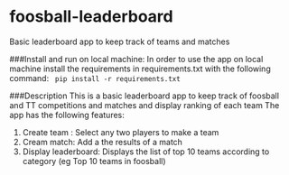 # foosball-leaderboard
Basic leaderboard app to keep track of teams and matches

###Install and run on local machine:
In order to use the app on local machine install the requirements in requirements.txt with the following command:
``` pip install -r requirements.txt```

###Description
This is a basic leaderboard app to keep track of foosball and TT competitions and matches and display ranking of each team
The app has the following features:
1. Create team : Select any two players to make a team
2. Cream match: Add a the results of a match
3. Display leaderboard: Displays the list of top 10 teams according to category (eg Top 10 teams in foosball)
